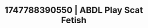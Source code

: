 ---
categories:
- Erotic tension tease
- Sex Olympics
- Lactation play
- Lace and desire
- Hands-on body
image: /assets/images/1747788390550.jpg
layout: post
seo:
  description: Featured content with high-quality ABDL Play, Scat Fetish. HD images
    available.
  keywords: ABDL Play, Scat Fetish
  og_image: /assets/images/1747788390550.jpg
  schema_type: VisualArtwork
tags:
- ABDL Play
- '#1747788390550'
- Scat Fetish
title: 1747788390550 | ABDL Play Scat Fetish
---